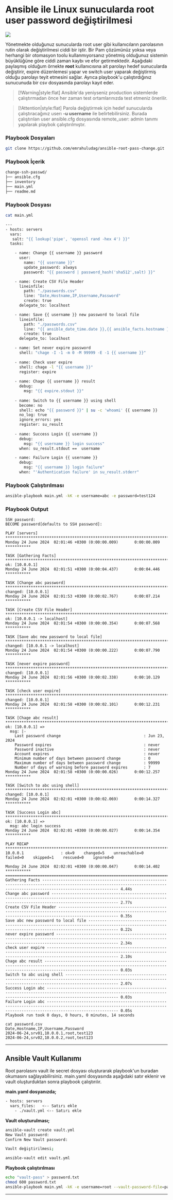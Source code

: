 # Ansible ile Linux sunucularda root user password değiştirilmesi

![](./img/rootpass.png)

Yönetmekte olduğunuz sunucularda root user gibi kullanıcıların parolasının rutin olarak değiştirilmesi ciddi bir iştir. Bir Pam çözümünüz yoksa veya herhangi bir otomasyon toolu kullanmıyorsanız yönetmiş olduğunuz sistemin büyüklüğüne göre ciddi zaman kaybı ve efor getirmektedir. Aşağıdaki paylaşmış olduğum örnekte  **root** kullanıcısına ait parolayı hedef sunucularda değiştirir, expire düzenlemesi yapar ve switch user yaparak değiştirmiş olduğu parolayı teyit etmesini sağlar. Ayrıca playbook'u çalıştırdığınız sunucunuda bir csv dosyasında parolayı kayıt eder.


> [!Warning|style:flat]
> Ansible'da yeniyseniz production sistemlerde çalıştırmadan önce her zaman test ortamlarınızda test etmeniz önerilir.


> [!Attention|style:flat]
> Parola değiştirmek için hedef sunucularda çalıştıracağınız userı **-u username** ile belirtebilirsiniz. Burada çalıştırılan user ansible.cfg dosyasında remote_user: admin tanımı yapılarak playbok çalıştırılmıştır.

### Playbook Dosyaları
```bash
git clone https://github.com/emrahuludag/ansible-root-pass-change.git
```

### Playbook İçerik

```bash
change-ssh-passwd/
├── ansible.cfg
├── inventory
├── main.yml
├── readme.md
```

### Playbook Dosyası
```bash
cat main.yml

---
- hosts: servers
  vars:
   salt: "{{ lookup('pipe', 'openssl rand -hex 4') }}"
  tasks:

    - name: Change {{ username }} password
      user:
        name: "{{ username }}"
        update_password: always
        password: "{{ password | password_hash('sha512',salt) }}"

    - name: Create CSV File Header
      lineinfile:
        path: "./passwords.csv"
        line: "Date,Hostname,IP,Username,Password"
        create: true
      delegate_to: localhost

    - name: Save {{ username }} new password to local file
      lineinfile:
        path: "./passwords.csv"
        line: "{{ ansible_date_time.date }},{{ ansible_facts.hostname }},{{ inventory_hostname }},{{ username }},{{ password }}"
        create: true
      delegate_to: localhost

    - name: Set never expire password
      shell: "chage -I -1 -m 0 -M 99999 -E -1 {{ username }}"
 
    - name: Check user expire
      shell: chage -l "{{ username }}"
      register: expire
    
    - name: Chage {{ username }} result 
      debug:
        msg: "{{ expire.stdout }}" 
  
    - name: Switch to {{ username }} using shell
      become: no
      shell: echo "{{ password }}" | su -c 'whoami' {{ username }}
      no_log: true
      ignore_errors: yes
      register: su_result
   
    - name: Success Login {{ username }}  
      debug:
        msg: "{{ username }} login success"
      when: su_result.stdout ==  username 

    - name: Failure Login {{ username }}
      debug:
        msg: "{{ username }} login failure"
      when: "'Authentication failure' in su_result.stderr"

```

### Playbook Çalıştırılması
```bash
ansible-playbook main.yml -kK -e username=abc -e password=test124
```

### Playbook Output
```
SSH password: 
BECOME password[defaults to SSH password]: 

PLAY [servers] *************************************************************************************************************************************************************************************
Monday 24 June 2024  02:01:46 +0300 (0:00:00.009)       0:00:00.009 *********** 

TASK [Gathering Facts] *****************************************************************************************************************************************************************************
ok: [10.0.0.1]
Monday 24 June 2024  02:01:51 +0300 (0:00:04.437)       0:00:04.446 *********** 

TASK [Change abc password] *************************************************************************************************************************************************************************
changed: [10.0.0.1]
Monday 24 June 2024  02:01:53 +0300 (0:00:02.767)       0:00:07.214 *********** 

TASK [Create CSV File Header] **********************************************************************************************************************************************************************
ok: [10.0.0.1 -> localhost]
Monday 24 June 2024  02:01:54 +0300 (0:00:00.354)       0:00:07.568 *********** 

TASK [Save abc new password to local file] *********************************************************************************************************************************************************
changed: [10.0.0.1 -> localhost]
Monday 24 June 2024  02:01:54 +0300 (0:00:00.222)       0:00:07.790 *********** 

TASK [never expire password] ***********************************************************************************************************************************************************************
changed: [10.0.0.1]
Monday 24 June 2024  02:01:56 +0300 (0:00:02.338)       0:00:10.129 *********** 

TASK [check user expire] ***************************************************************************************************************************************************************************
changed: [10.0.0.1]
Monday 24 June 2024  02:01:58 +0300 (0:00:02.101)       0:00:12.231 *********** 

TASK [Chage abc result] ****************************************************************************************************************************************************************************
ok: [10.0.0.1] => 
  msg: |-
    Last password change                                    : Jun 23, 2024
    Password expires                                        : never
    Password inactive                                       : never
    Account expires                                         : never
    Minimum number of days between password change          : 0
    Maximum number of days between password change          : 99999
    Number of days of warning before password expires       : 7
Monday 24 June 2024  02:01:58 +0300 (0:00:00.026)       0:00:12.257 *********** 

TASK [Switch to abc using shell] *******************************************************************************************************************************************************************
changed: [10.0.0.1]
Monday 24 June 2024  02:02:01 +0300 (0:00:02.069)       0:00:14.327 *********** 

TASK [Success Login abc] ***************************************************************************************************************************************************************************
ok: [10.0.0.1] => 
  msg: abc login success
Monday 24 June 2024  02:02:01 +0300 (0:00:00.027)       0:00:14.354 *********** 

PLAY RECAP *****************************************************************************************************************************************************************************************
10.0.0.1                : ok=9    changed=5    unreachable=0    failed=0    skipped=1    rescued=0    ignored=0   

Monday 24 June 2024  02:02:01 +0300 (0:00:00.047)       0:00:14.402 *********** 
=============================================================================== 
Gathering Facts ----------------------------------------------------------------------------------------------------------------------------------------------------------------------------- 4.44s
Change abc password ------------------------------------------------------------------------------------------------------------------------------------------------------------------------- 2.77s
Create CSV File Header ---------------------------------------------------------------------------------------------------------------------------------------------------------------------- 0.35s
Save abc new password to local file --------------------------------------------------------------------------------------------------------------------------------------------------------- 0.22s
never expire password ----------------------------------------------------------------------------------------------------------------------------------------------------------------------- 2.34s
check user expire --------------------------------------------------------------------------------------------------------------------------------------------------------------------------- 2.10s
Chage abc result ---------------------------------------------------------------------------------------------------------------------------------------------------------------------------- 0.03s
Switch to abc using shell ------------------------------------------------------------------------------------------------------------------------------------------------------------------- 2.07s
Success Login abc --------------------------------------------------------------------------------------------------------------------------------------------------------------------------- 0.03s
Failure Login abc --------------------------------------------------------------------------------------------------------------------------------------------------------------------------- 0.05s
Playbook run took 0 days, 0 hours, 0 minutes, 14 seconds
```


```
cat password.csv
Date,Hostname,IP,Username,Password
2024-06-24,srv01,10.0.0.1,root,test123
2024-06-24,srv02,10.0.0.2,root,test123
```

---
## Ansible Vault Kullanımı
Root parolasını vault ile secret dosyası oluşturarak playbook'un buradan okumasını sağlayabilirsiniz. main.yaml dosyasında aşağıdaki satır eklenir ve vault oluşturduktan sonra playbook çalıştırılır.

**main.yaml dosyanızda;**
```bash
- hosts: servers
  vars_files:   <-- Satırı ekle 
    - ./vault.yml <-- Satırı ekle 
```

**Vault oluşturulması;**

```bash
ansible-vault create vault.yml
New Vault password: 
Confirm New Vault password: 
```

```bash
Vault değiştirilmesi;

ansible-vault edit vault.yml
```

**Playbook çalıştırılması**
```bash
echo "vault-pass" > password.txt
chmod 600 password.txt
ansible-playbook main.yml -kK -e username=root --vault-password-file=password.txt
```
---